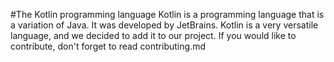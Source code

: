 #The Kotlin programming language 
Kotlin is a programming language that is a variation of Java. It was developed by JetBrains. 
Kotlin is a very versatile language, and we decided to add it to our project.
If you would like to contribute, don't forget to read contributing.md
